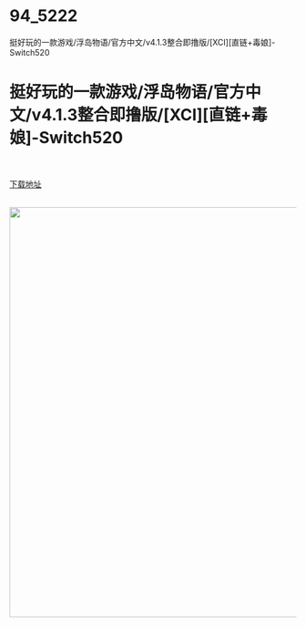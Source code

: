 # 94_5222
挺好玩的一款游戏/浮岛物语/官方中文/v4.1.3整合即撸版/[XCI][直链+毒娘]-Switch520
# 挺好玩的一款游戏/浮岛物语/官方中文/v4.1.3整合即撸版/[XCI][直链+毒娘]-Switch520
 <br/></br>
[下载地址](https://www.switch520.cc/article/5222 "下载地址")
<br/></br>

<p></p>
<p></p>
<p><span><strong><img src="http://iswitchtupian.ga/upload/art_editor/20200730-1/ec16899919efa4f457ec7d5605cb4e9c.jpg" width="1280" height="720" title="" alt=""></strong></span></p>

